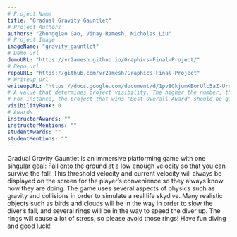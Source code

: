 ```yaml
---
# Project Name
title: "Gradual Gravity Gauntlet"
# Project Authors
authors: "Zhongqiao Gao, Vinay Ramesh, Nicholas Liu"
# Project Image
imageName: "gravity_gauntlet"
# Demo url
demoURL: "https://vr2amesh.github.io/Graphics-Final-Project/"
# Repo url
repoURL: "https://github.com/vr2amesh/Graphics-Final-Project"
# Writeup url
writeupURL: "https://docs.google.com/document/d/1pv8GkjumKBorUlc5aZ-Urn_5k5vTqiUBb5QoICEytr4/edit?usp=sharing"
# A value that determines project visibility. The higher the number, the closer it will appear to the top
# For instance, the project that wins "Best Overall Award" should be given the highest visibilityRank
visibilityRank: 0
# Awards
instructorAwards: ""
instructorMentions: ""
studentAwards: ""
studentMentions: ""
---
```

Gradual Gravity Gauntlet is an immersive platforming game with one singular goal: Fall onto the ground at a low enough velocity so that you can survive the fall! This threshold velocity and current velocity will always be displayed on the screen for the player’s convenience so they always know how they are doing. The game uses several aspects of physics such as gravity and collisions in order to simulate a real life skydive. Many realistic objects such as birds and clouds will be in the way in order to slow the diver’s fall, and several rings will be in the way to speed the diver up. The rings will cause a lot of stress, so please avoid those rings! Have fun diving and good luck!
